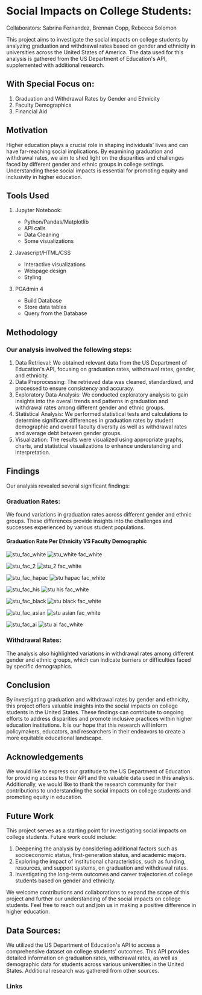 # Social Impacts on College Students: 

Collaborators: Sabrina Fernandez, Brennan Copp, Rebecca Solomon

  This project aims to investigate the social impacts on college students by analyzing graduation and withdrawal rates based on gender and ethnicity in universities across the United States of America. The data used for this analysis is gathered from the US Department of Education's API, supplemented with additional research.

## With Special Focus on:
1. Graduation and Withdrawal Rates by Gender and Ethnicity
2. Faculty Demographics
3. Financial Aid

## Motivation
Higher education plays a crucial role in shaping individuals' lives and can have far-reaching social implications. By examining graduation and withdrawal rates, we aim to shed light on the disparities and challenges faced by different gender and ethnic groups in college settings. Understanding these social impacts is essential for promoting equity and inclusivity in higher education.

## Tools Used
1. Jupyter Notebook:
    - Python/Pandas/Matplotlib
    - API calls
    - Data Cleaning
    - Some visualizations

2. Javascript/HTML/CSS
    - Interactive visualizations
    - Webpage design
    - Styling

3. PGAdmin 4
    - Build Database
    - Store data tables
    - Query from the Database

## Methodology
### Our analysis involved the following steps:

1. Data Retrieval: We obtained relevant data from the US Department of Education's API, focusing on graduation rates, withdrawal rates, gender, and ethnicity.
2. Data Preprocessing: The retrieved data was cleaned, standardized, and processed to ensure consistency and accuracy.
3. Exploratory Data Analysis: We conducted exploratory analysis to gain insights into the overall trends and patterns in graduation and withdrawal rates among different gender and ethnic groups.
4. Statistical Analysis: We performed statistical tests and calculations to determine significant differences in graduation rates by student demographic and overall faculty diversity as well as withdrawal rates and average debt between gender groups.
5. Visualization: The results were visualized using appropriate graphs, charts, and statistical visualizations to enhance understanding and interpretation.

## Findings
Our analysis revealed several significant findings:

### Graduation Rates:
We found variations in graduation rates across different gender and ethnic groups. These differences provide insights into the challenges and successes experienced by various student populations.
 
#### Graduation Rate Per Ethnicity VS Faculty Demographic

![stu_fac_white](https://github.com/beccasolomon22/Student-Social-Analysis/blob/main/images/stud_fac_white.png)  ![stu_white fac_white](https://github.com/beccasolomon22/Student-Social-Analysis/blob/main/images/stud_white_fac_white.png)

![stu_fac_2](https://github.com/beccasolomon22/Student-Social-Analysis/blob/main/images/stud_fac_2.png)   ![stu_2 fac_white](https://github.com/beccasolomon22/Student-Social-Analysis/blob/main/images/stud_2_fac_white.png)

![stu_fac_hapac](https://github.com/beccasolomon22/Student-Social-Analysis/blob/main/images/stud_fac_hp.png)  ![stu hapac fac_white](https://github.com/beccasolomon22/Student-Social-Analysis/blob/main/images/stud_hapac_fac_white.png)

![stu_fac_his](https://github.com/beccasolomon22/Student-Social-Analysis/blob/main/images/stud_fac_his.png)   ![stu his fac_white](https://github.com/beccasolomon22/Student-Social-Analysis/blob/main/images/stud_his_fac_white.png)

![stu_fac_black](https://github.com/beccasolomon22/Student-Social-Analysis/blob/main/images/stud_fac_black.png)   ![stu black fac_white](https://github.com/beccasolomon22/Student-Social-Analysis/blob/main/images/stud_black_fac_white.png)

![stu_fac_asian](https://github.com/beccasolomon22/Student-Social-Analysis/blob/main/images/stud_fac_asian.png)   ![stu asian fac_white](https://github.com/beccasolomon22/Student-Social-Analysis/blob/main/images/stud_asian_fac_white.png)

![stu_fac_ai](https://github.com/beccasolomon22/Student-Social-Analysis/blob/main/images/stud_fac_ai.png)   ![stu ai fac_white](https://github.com/beccasolomon22/Student-Social-Analysis/blob/main/images/stud_ai_fac_white.png)

### Withdrawal Rates: 
The analysis also highlighted variations in withdrawal rates among different gender and ethnic groups, which can indicate barriers or difficulties faced by specific demographics.


## Conclusion
By investigating graduation and withdrawal rates by gender and ethnicity, this project offers valuable insights into the social impacts on college students in the United States. These findings can contribute to ongoing efforts to address disparities and promote inclusive practices within higher education institutions. It is our hope that this research will inform policymakers, educators, and researchers in their endeavors to create a more equitable educational landscape.

## Acknowledgements
We would like to express our gratitude to the US Department of Education for providing access to their API and the valuable data used in this analysis. Additionally, we would like to thank the research community for their contributions to understanding the social impacts on college students and promoting equity in education.

## Future Work
This project serves as a starting point for investigating social impacts on college students. Future work could include:

1. Deepening the analysis by considering additional factors such as socioeconomic status, first-generation status, and academic majors.
2. Exploring the impact of institutional characteristics, such as funding, resources, and support systems, on graduation and withdrawal rates.
3. Investigating the long-term outcomes and career trajectories of college students based on gender and ethnicity.

We welcome contributions and collaborations to expand the scope of this project and further our understanding of the social impacts on college students. Feel free to reach out and join us in making a positive difference in higher education.

## Data Sources:
We utilized the US Department of Education's API to access a comprehensive dataset on college students' outcomes. This API provides detailed information on graduation rates, withdrawal rates, as well as demographic data for students across various universities in the United States. Additional research was gathered from other sources.

### Links
[]()
